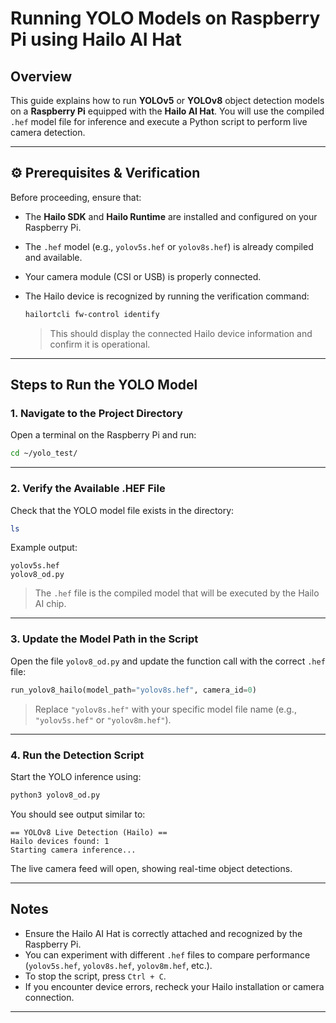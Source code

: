 # Running YOLO Models on Raspberry Pi using Hailo AI Hat

##  Overview

This guide explains how to run **YOLOv5** or **YOLOv8** object detection models on a **Raspberry Pi** equipped with the **Hailo AI Hat**.
You will use the compiled `.hef` model file for inference and execute a Python script to perform live camera detection.

---

## ⚙️ Prerequisites & Verification

Before proceeding, ensure that:

* The **Hailo SDK** and **Hailo Runtime** are installed and configured on your Raspberry Pi.
* The `.hef` model (e.g., `yolov5s.hef` or `yolov8s.hef`) is already compiled and available.
* Your camera module (CSI or USB) is properly connected.
* The Hailo device is recognized by running the verification command:

  ```bash
  hailortcli fw-control identify
  ```

  > This should display the connected Hailo device information and confirm it is operational.


---

## Steps to Run the YOLO Model

### **1. Navigate to the Project Directory**

Open a terminal on the Raspberry Pi and run:

```bash
cd ~/yolo_test/
```

---

### **2. Verify the Available .HEF File**

Check that the YOLO model file exists in the directory:

```bash
ls
```

Example output:

```
yolov5s.hef
yolov8_od.py
```

> The `.hef` file is the compiled model that will be executed by the Hailo AI chip.

---

### **3. Update the Model Path in the Script**

Open the file `yolov8_od.py` and update the function call with the correct `.hef` file:

```python
run_yolov8_hailo(model_path="yolov8s.hef", camera_id=0)
```

> Replace `"yolov8s.hef"` with your specific model file name (e.g., `"yolov5s.hef"` or `"yolov8m.hef"`).

---

### **4. Run the Detection Script**

Start the YOLO inference using:

```bash
python3 yolov8_od.py
```

You should see output similar to:

```
== YOLOv8 Live Detection (Hailo) ==
Hailo devices found: 1
Starting camera inference...
```

The live camera feed will open, showing real-time object detections.

---

##  Notes

* Ensure the Hailo AI Hat is correctly attached and recognized by the Raspberry Pi.
* You can experiment with different `.hef` files to compare performance (`yolov5s.hef`, `yolov8s.hef`, `yolov8m.hef`, etc.).
* To stop the script, press `Ctrl + C`.
* If you encounter device errors, recheck your Hailo installation or camera connection.

---
